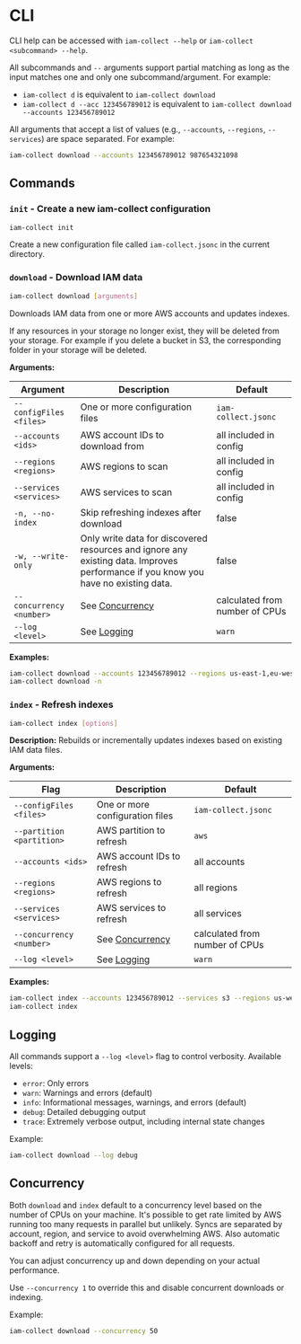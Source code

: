 # CLI

CLI help can be accessed with `iam-collect --help` or `iam-collect <subcommand> --help`.

All subcommands and `--` arguments support partial matching as long as the input matches one and only one subcommand/argument. For example:

- `iam-collect d` is equivalent to `iam-collect download`
- `iam-collect d --acc 123456789012` is equivalent to `iam-collect download --accounts 123456789012`

All arguments that accept a list of values (e.g., `--accounts`, `--regions`, `--services`) are space separated. For example:

```bash
iam-collect download --accounts 123456789012 987654321098
```

## Commands

### `init` - Create a new iam-collect configuration

```bash
iam-collect init
```

Create a new configuration file called `iam-collect.jsonc` in the current directory.

### `download` - Download IAM data

```bash
iam-collect download [arguments]
```

Downloads IAM data from one or more AWS accounts and updates indexes.

If any resources in your storage no longer exist, they will be deleted from your storage. For example if you delete a bucket in S3, the corresponding folder in your storage will be deleted.

**Arguments:**

| Argument                 | Description                                                                                                                        | Default                        |
| ------------------------ | ---------------------------------------------------------------------------------------------------------------------------------- | ------------------------------ |
| `--configFiles <files>`  | One or more configuration files                                                                                                    | `iam-collect.jsonc`            |
| `--accounts <ids>`       | AWS account IDs to download from                                                                                                   | all included in config         |
| `--regions <regions>`    | AWS regions to scan                                                                                                                | all included in config         |
| `--services <services>`  | AWS services to scan                                                                                                               | all included in config         |
| `-n, --no-index`         | Skip refreshing indexes after download                                                                                             | false                          |
| `-w, --write-only`       | Only write data for discovered resources and ignore any existing data. Improves performance if you know you have no existing data. | false                          |
| `--concurrency <number>` | See [Concurrency](#concurrency)                                                                                                    | calculated from number of CPUs |
| `--log <level>`          | See [Logging](#logging)                                                                                                            | `warn`                         |

**Examples:**

```bash
iam-collect download --accounts 123456789012 --regions us-east-1,eu-west-1
iam-collect download -n
```

### `index` - Refresh indexes

```bash
iam-collect index [options]
```

**Description:** Rebuilds or incrementally updates indexes based on existing IAM data files.

**Arguments:**

| Flag                      | Description                     | Default                        |
| ------------------------- | ------------------------------- | ------------------------------ |
| `--configFiles <files>`   | One or more configuration files | `iam-collect.jsonc`            |
| `--partition <partition>` | AWS partition to refresh        | `aws`                          |
| `--accounts <ids>`        | AWS account IDs to refresh      | all accounts                   |
| `--regions <regions>`     | AWS regions to refresh          | all regions                    |
| `--services <services>`   | AWS services to refresh         | all services                   |
| `--concurrency <number>`  | See [Concurrency](#concurrency) | calculated from number of CPUs |
| `--log <level>`           | See [Logging](#logging)         | `warn`                         |

**Examples:**

```bash
iam-collect index --accounts 123456789012 --services s3 --regions us-west-2
iam-collect index
```

## Logging

All commands support a `--log <level>` flag to control verbosity. Available levels:

- `error`: Only errors
- `warn`: Warnings and errors (default)
- `info`: Informational messages, warnings, and errors (default)
- `debug`: Detailed debugging output
- `trace`: Extremely verbose output, including internal state changes

Example:

```bash
iam-collect download --log debug
```

## Concurrency

Both `download` and `index` default to a concurrency level based on the number of CPUs on your machine. It's possible to get rate limited by AWS running too many requests in parallel but unlikely. Syncs are separated by account, region, and service to avoid overwhelming AWS. Also automatic backoff and retry is automatically configured for all requests.

You can adjust concurrency up and down depending on your actual performance.

Use `--concurrency 1` to override this and disable concurrent downloads or indexing.

Example:

```bash
iam-collect download --concurrency 50
```
